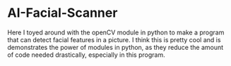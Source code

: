 # AI-Facial-Scanner

Here I toyed around with the openCV module in python to make a program that can detect facial features in a picture. I think this is pretty cool and is demonstrates the power of modules in python, as they reduce the amount of code needed drastically, especially in this program.
